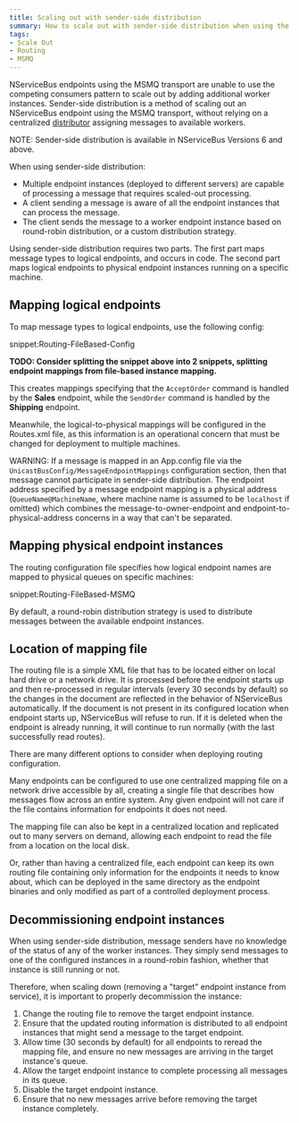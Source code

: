 ```yaml
---
title: Scaling out with sender-side distribution
summary: How to scale out with sender-side distribution when using the MSMQ transport.
tags:
- Scale Out
- Routing
- MSMQ
---
```


NServiceBus endpoints using the MSMQ transport are unable to use the competing consumers pattern to scale out by adding additional worker instances. Sender-side distribution is a method of scaling out an NServiceBus endpoint using the MSMQ transport, without relying on a centralized [distributor](distributor/) assigning messages to available workers.

NOTE: Sender-side distribution is available in NServiceBus Versions 6 and above.

When using sender-side distribution:

* Multiple endpoint instances (deployed to different servers) are capable of processing a message that requires scaled-out processing.
* A client sending a message is aware of all the endpoint instances that can process the message.
* The client sends the message to a worker endpoint instance based on round-robin distribution, or a custom distribution strategy.

Using sender-side distribution requires two parts. The first part maps message types to logical endpoints, and occurs in code. The second part maps logical endpoints to physical endpoint instances running on a specific machine.


## Mapping logical endpoints

To map message types to logical endpoints, use the following config:

snippet:Routing-FileBased-Config

**TODO: Consider splitting the snippet above into 2 snippets, splitting endpoint mappings from file-based instance mapping.**

This creates mappings specifying that the `AcceptOrder` command is handled by the **Sales** endpoint, while the `SendOrder` command is handled by the **Shipping** endpoint.

Meanwhile, the logical-to-physical mappings will be configured in the Routes.xml file, as this information is an operational concern that must be changed for deployment to multiple machines.

WARNING: If a message is mapped in an App.config file via the `UnicastBusConfig/MessageEndpointMappings` configuration section, then that message cannot participate in sender-side distribution. The endpoint address specified by a message endpoint mapping is a physical address (`QueueName@MachineName`, where machine name is assumed to be `localhost` if omitted) which combines the message-to-owner-endpoint and endpoint-to-physical-address concerns in a way that can't be separated.


## Mapping physical endpoint instances

The routing configuration file specifies how logical endpoint names are mapped to physical queues on specific machines:

snippet:Routing-FileBased-MSMQ

By default, a round-robin distribution strategy is used to distribute messages between the available endpoint instances.


## Location of mapping file

The routing file is a simple XML file that has to be located either on local hard drive or a network drive. It is processed before the endpoint starts up and then re-processed in regular intervals (every 30 seconds by default) so the changes in the document are reflected in the behavior of NServiceBus automatically. If the document is not present in its configured location when endpoint starts up, NServiceBus will refuse to run. If it is deleted when the endpoint is already running, it will continue to run normally (with the last successfully read routes).

There are many different options to consider when deploying routing configuration.

Many endpoints can be configured to use one centralized mapping file on a network drive accessible by all, creating a single file that describes how messages flow across an entire system. Any given endpoint will not care if the file contains information for endpoints it does not need.

The mapping file can also be kept in a centralized location and replicated out to many servers on demand, allowing each endpoint to read the file from a location on the local disk.

Or, rather than having a centralized file, each endpoint can keep its own routing file containing only information for the endpoints it needs to know about, which can be deployed in the same directory as the endpoint binaries and only modified as part of a controlled deployment process.


## Decommissioning endpoint instances

When using sender-side distribution, message senders have no knowledge of the status of any of the worker instances. They simply send messages to one of the configured instances in a round-robin fashion, whether that instance is still running or not.

Therefore, when scaling down (removing a "target" endpoint instance from service), it is important to properly decommission the instance:

1. Change the routing file to remove the target endpoint instance.
2. Ensure that the updated routing information is distributed to all endpoint instances that might send a message to the target endpoint.
3. Allow time (30 seconds by default) for all endpoints to reread the mapping file, and ensure no new messages are arriving in the target instance's queue.
4. Allow the target endpoint instance to complete processing all messages in its queue.
5. Disable the target endpoint instance.
6. Ensure that no new messages arrive before removing the target instance completely.
